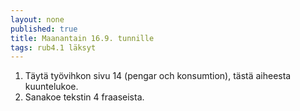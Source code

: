 ```yaml
---
layout: none
published: true
title: Maanantain 16.9. tunnille
tags: rub4.1 läksyt
---
```

1. Täytä työvihkon sivu 14 (pengar och konsumtion), tästä aiheesta kuuntelukoe.
2. Sanakoe tekstin 4 fraaseista.